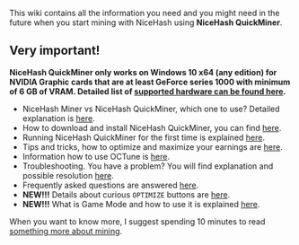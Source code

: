 This wiki contains all the information you need and you might need in the future when you start mining with NiceHash using **NiceHash QuickMiner**.

## Very important!

**NiceHash QuickMiner only works on Windows 10 x64 (any edition) for NVIDIA Graphic cards that are at least GeForce series 1000 with minimum of 6 GB of VRAM. Detailed list of [supported hardware can be found here](https://github.com/nicehash/NiceHashQuickMiner/wiki/Supported-hardware).**

* NiceHash Miner vs NiceHash QuickMiner, which one to use? Detailed explanation is [here](https://github.com/nicehash/NiceHashQuickMiner/wiki/Why-NiceHash-QuickMiner).
* How to download and install NiceHash QuickMiner, you can find [here](https://github.com/nicehash/NiceHashQuickMiner/wiki/Installation).
* Running NiceHash QuickMiner for the first time is explained [here](https://github.com/nicehash/NiceHashQuickMiner/wiki/Starting-for-the-first-time).
* Tips and tricks, how to optimize and maximize your earnings are [here](https://github.com/nicehash/NiceHashQuickMiner/wiki/Tips-&-tricks).
* Information how to use OCTune is [here](https://github.com/nicehash/NiceHashQuickMiner/wiki/OCTune).
* Troubleshooting. You have a problem? You will find explanation and possible resolution [here](https://github.com/nicehash/NiceHashQuickMiner/wiki/Troubleshooting).
* Frequently asked questions are answered [here](https://github.com/nicehash/NiceHashQuickMiner/wiki/FAQ).
* **NEW!!!** Details about curious `OPTIMIZE` buttons are [here](https://github.com/nicehash/NiceHashQuickMiner/wiki/One-click-Optimizations).
* **NEW!!!** What is Game Mode and how to use it is explained [here](https://github.com/nicehash/NiceHashQuickMiner/wiki/Game-Mode).

When you want to know more, I suggest spending 10 minutes to read [something more about mining](https://github.com/nicehash/NiceHashQuickMiner/wiki/Hashing-speed,-accepted-rejected-speed-and-shares).

